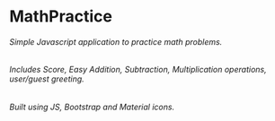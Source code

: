 # MathPractice
###### Simple Javascript application to practice math problems.
###### Includes Score, Easy Addition, Subtraction, Multiplication operations, user/guest greeting.
###### Built using JS, Bootstrap and Material icons.
